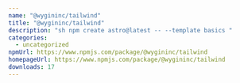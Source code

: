 ```yaml
---
name: "@wygininc/tailwind"
title: "@wygininc/tailwind"
description: "sh npm create astro@latest -- --template basics "
categories:
  - uncategorized
npmUrl: https://www.npmjs.com/package/@wygininc/tailwind
homepageUrl: https://www.npmjs.com/package/@wygininc/tailwind
downloads: 17
---
```

